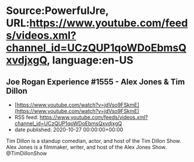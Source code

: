 # Source:PowerfulJre, URL:https://www.youtube.com/feeds/videos.xml?channel_id=UCzQUP1qoWDoEbmsQxvdjxgQ, language:en-US

## Joe Rogan Experience #1555 - Alex Jones & Tim Dillon
 - [https://www.youtube.com/watch?v=jdVso9FSkmE](https://www.youtube.com/watch?v=jdVso9FSkmE)
 - RSS feed: https://www.youtube.com/feeds/videos.xml?channel_id=UCzQUP1qoWDoEbmsQxvdjxgQ
 - date published: 2020-10-27 00:00:00+00:00

Tim Dillon is a standup comedian, actor, and host of the Tim Dillon Show. Alex Jones is a filmmaker, writer, and host of the Alex Jones Show.  @TimDillonShow

